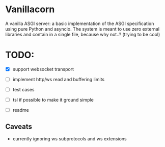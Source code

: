 # Vanillacorn

A vanilla ASGI server: a basic implementation of the ASGI specification using pure Python and asyncio.
The system is meant to use zero external libraries and contain in a single file, because why not..? (trying to be cool)

# TODO:
- [x] support websocket transport
- [ ] implement http/ws read and buffering limits
- [ ] test cases
- [ ] tsl if possible to make it ground simple
- [ ] readme


## Caveats
- currently ignoring ws subprotocols and ws extensions
